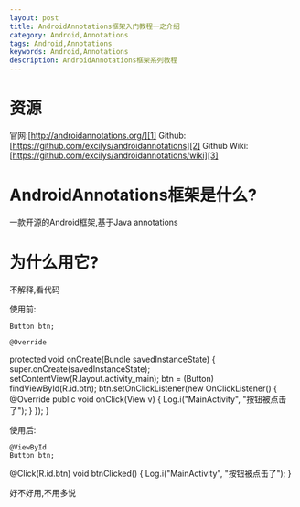 ```yaml
---
layout: post
title: AndroidAnnotations框架入门教程一之介绍
category: Android,Annotations
tags: Android,Annotations
keywords: Android,Annotations
description: AndroidAnnotations框架系列教程
---
```


# 资源
官网:[http://androidannotations.org/][1]
Github:[https://github.com/excilys/androidannotations][2]
Github Wiki:[https://github.com/excilys/androidannotations/wiki][3]

# AndroidAnnotations框架是什么?

一款开源的Android框架,基于Java annotations

# 为什么用它?

不解释,看代码

使用前:

    Button btn;

    @Override
  protected void onCreate(Bundle savedInstanceState) {
    super.onCreate(savedInstanceState);
    setContentView(R.layout.activity_main);
    btn = (Button) findViewById(R.id.btn);
    btn.setOnClickListener(new OnClickListener() {
            @Override
            public void onClick(View v) {
                Log.i("MainActivity", "按钮被点击了");
            }
        });
  }

使用后:

    @ViewById
    Button btn;

  @Click(R.id.btn)
    void btnClicked() {
        Log.i("MainActivity", "按钮被点击了");
    }

好不好用,不用多说

  [1]: http://androidannotations.org/
  [2]: https://github.com/excilys/androidannotations
  [3]: https://github.com/excilys/androidannotations/wiki
